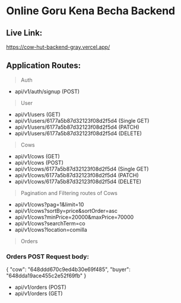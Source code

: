 # Online Goru Kena Becha Backend

## Live Link:

https://cow-hut-backend-gray.vercel.app/

## Application Routes:

> Auth

- api/v1/auth/signup (POST)

> User

- api/v1/users (GET)
- api/v1/users/6177a5b87d32123f08d2f5d4 (Single GET)
- api/v1/users/6177a5b87d32123f08d2f5d4 (PATCH)
- api/v1/users/6177a5b87d32123f08d2f5d4 (DELETE)

> Cows

- api/v1/cows (GET)
- api/v1/cows (POST)
- api/v1/cows/6177a5b87d32123f08d2f5d4 (Single GET)
- api/v1/cows/6177a5b87d32123f08d2f5d4 (PATCH)
- api/v1/cows/6177a5b87d32123f08d2f5d4 (DELETE)

> Pagination and Filtering routes of Cows

- api/v1/cows?pag=1&limit=10
- api/v1/cows?sortBy=price&sortOrder=asc
- api/v1/cows?minPrice=20000&maxPrice=70000
- api/v1/cows?searchTerm=co
- api/v1/cows?location=comilla

> Orders

### Orders POST Request body:

{
"cow": "648ddd670c9ed4b30e69f485",
"buyer": "648dda19ace455c2e52f69fb"
}

- api/v1/orders (POST)
- api/v1/orders (GET)
